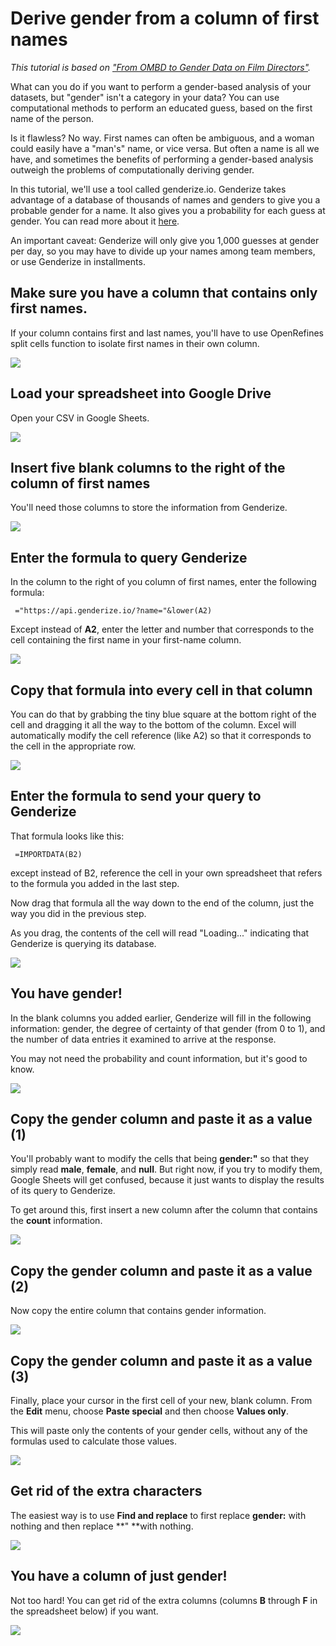 # Derive gender from a column of first names

*This tutorial is based on ["From OMBD to Gender Data on Film Directors"](http://blog.silk.co/post/127234807482/from-ombd-to-gender-data-on-film-directors-how-to).*

What can you do if you want to perform a gender-based analysis of your datasets, but "gender" isn't a category in your data? You can use computational methods to perform an educated guess, based on the first name of the person.

Is it flawless? No way. First names can often be ambiguous, and a woman could easily have a "man's" name, or vice versa. But often a name is all we have, and sometimes the benefits of performing a gender-based analysis outweigh the problems of computationally deriving gender.

In this tutorial, we'll use a tool called genderize.io. Genderize takes advantage of a database of thousands of names and genders to give you a probable gender for a name. It also gives you a probability for each guess at gender. You can read more about it [here](https://genderize.io/).

An important caveat: Genderize will only give you 1,000 guesses at gender per day, so you may have to divide up your names among team members, or use Genderize in installments.

## Make sure you have a column that contains only first names.

If your column contains first and last names, you'll have to use OpenRefines split cells function to isolate first names in their own column.

![][1]

[1]: images/derive-gender-from-a-column-of-first-names/make-sure-you-have-a-column-that-contains-only-first-names.png

## Load your spreadsheet into Google Drive

Open your CSV in Google Sheets.

![][2]

[2]: images/derive-gender-from-a-column-of-first-names/load-your-spreadsheet-into-google-drive.png

## Insert five blank columns to the right of the column of first names

You'll need those columns to store the information from Genderize.

![][3]

[3]: images/derive-gender-from-a-column-of-first-names/insert-five-blank-columns-to-the-right-of-the-column-of-first-names.png

## Enter the formula to query Genderize

In the column to the right of you column of first names, enter the following formula:

     ="https://api.genderize.io/?name="&lower(A2)

Except instead of **A2**, enter the letter and number that corresponds to the cell containing the first name in your first-name column.

![][4]

[4]: images/derive-gender-from-a-column-of-first-names/enter-the-formula-to-query-genderize.png

## Copy that formula into every cell in that column

You can do that by grabbing the tiny blue square at the bottom right of the cell and dragging it all the way to the bottom of the column. Excel will automatically modify the cell reference (like A2) so that it corresponds to the cell in the appropriate row.

![][5]

[5]: images/derive-gender-from-a-column-of-first-names/copy-that-formula-into-every-cell-in-that-column.png

## Enter the formula to send your query to Genderize

That formula looks like this:

     =IMPORTDATA(B2)

except instead of B2, reference the cell in your own spreadsheet that refers to the formula you added in the last step.

Now drag that formula all the way down to the end of the column, just the way you did in the previous step. 

As you drag, the contents of the cell will read "Loading..." indicating that Genderize is querying its database.

![][6]

[6]: images/derive-gender-from-a-column-of-first-names/enter-the-formula-to-send-your-query-to-genderize.png

## You have gender!

In the blank columns you added earlier, Genderize will fill in the following information: gender, the degree of certainty of that gender (from 0 to 1), and the number of data entries it examined to arrive at the response.

You may not need the probability and count information, but it's good to know.

![][7]

[7]: images/derive-gender-from-a-column-of-first-names/you-have-gender-.png

## Copy the gender column and paste it as a value (1)

You'll probably want to modify the cells that being **gender:"** so that they simply read **male**, **female**, and **null**. But right now, if you try to modify them, Google Sheets will get confused, because it just wants to display the results of its query to Genderize.

To get around this, first insert a new column after the column that contains the **count** information.

![][8]

[8]: images/derive-gender-from-a-column-of-first-names/copy-the-gender-column-and-paste-it-as-a-value--1-.png

## Copy the gender column and paste it as a value (2)

Now copy the entire column that contains gender information.

![][9]

[9]: images/derive-gender-from-a-column-of-first-names/copy-the-gender-column-and-paste-it-as-a-value--2-.png

## Copy the gender column and paste it as a value (3)

Finally, place your cursor in the first cell of your new, blank column. From the **Edit** menu, choose **Paste special** and then choose **Values only**. 

This will paste only the contents of your gender cells, without any of the formulas used to calculate those values.

![][10]

[10]: images/derive-gender-from-a-column-of-first-names/copy-the-gender-column-and-paste-it-as-a-value--3-.png

## Get rid of the extra characters

The easiest way is to use **Find and replace** to first replace **gender:** with nothing and then replace **" **with nothing.

![][11]

[11]: images/derive-gender-from-a-column-of-first-names/get-rid-of-the-extra-characters.png

## You have a column of just gender!

Not too hard! You can get rid of the extra columns (columns **B** through **F** in the spreadsheet below) if you want.

![][12]

[12]: images/derive-gender-from-a-column-of-first-names/you-have-a-column-of-just-gender-.png
